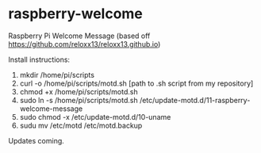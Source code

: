 # raspberry-welcome
Raspberry Pi Welcome Message (based off https://github.com/reloxx13/reloxx13.github.io)

Install instructions:
1. mkdir /home/pi/scripts
2. curl -o /home/pi/scripts/motd.sh [path to .sh script from my repository]
3. chmod +x /home/pi/scripts/motd.sh
4. sudo ln -s /home/pi/scripts/motd.sh /etc/update-motd.d/11-raspberry-welcome-message
5. sudo chmod -x /etc/update-motd.d/10-uname
6. sudu mv /etc/motd /etc/motd.backup

Updates coming.
